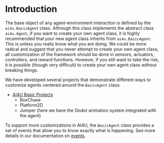 # Introduction

The base object of any agent-environment interaction is defined by the `ai4u.BasicAgent` class. Although this class implements the abstract class `ai4u.Agent`, if you want to create your own agent class, it is highly recommended that your new agent class inherits from `ai4u.BasicAgent`. This is unless you really know what you are doing. We could be more radical and suggest that you never attempt to create your own agent class; all customization of the framework should be done in sensors, actuators, controllers, and reward functions. However, if you still want to take the risk, it is possible (though very difficult) to create your own agent class without breaking things.

We have developed several projects that demonstrate different ways to customize agents centered around the `BasicAgent` class:

* [AI4U Basic Projects](https://github.com/gilzamir18/ai4u_demo_projects)
    * BoxChase
    * Platform2D
    * Jumper (here we have the Godot animation system integrated with the agent)

To support more customizations in AI4U, the `BasicAgent` class provides a set of events that allow you to know exactly what is happening. See more details in our documentation on [events](events.md).